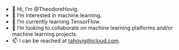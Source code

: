 - 👋 Hi, I’m @TheodoreHovig.
- 👀 I’m interested in machine learning.
- 🌱 I’m currently learning TensorFlow.
- 💞️ I’m looking to collaborate on machine learning platforms and/or machine learning projects.
- 📫 I can be reached at tahovig@icloud.com.

<!---
TheodoreHovig/TheodoreHovig is a ✨ special ✨ repository because its `README.md` (this file) appears on your GitHub profile.
You can click the Preview link to take a look at your changes.
--->
